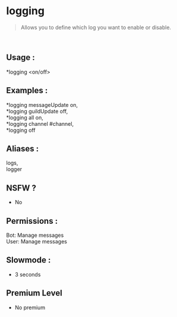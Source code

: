 # logging

> Allows you to define which log you want to enable or disable.

<br>

## Usage :

*logging <setting> <on/off>

## Examples :

*logging messageUpdate on,
<br>*logging guildUpdate off,
<br>*logging all on,
<br>*logging channel #channel,
<br>*logging off

## Aliases :

logs,
<br>logger

## NSFW ?

- No

## Permissions :

Bot: Manage messages
<br>
User: Manage messages

## Slowmode :

- 3 seconds

## Premium Level

- No premium